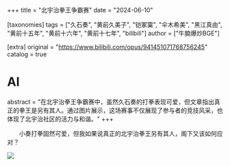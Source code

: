 +++
title = "北宇治拳王争霸赛"
date = "2024-06-10"

[taxonomies]
tags = ["久石奏", "黄前久美子", "铠冢霙", "伞木希美", "黑江真由", "黄前十五年", "黄前十六年", "黄前十七年", "bilibili"]
author = ["牛腩爆炒BGE"]

[extra]
original = "https://www.bilibili.com/opus/941451071768756245"
catalog = true
# AI 
abstract = "在北宇治拳王争霸赛中，虽然久石奏的打拳表现可爱，但文章指出真正的拳王是另有其人。通过图片展示，这场赛事不仅展现了参与者的竞技风采，也体现了北宇治社区的活力与和谐。"
+++


&emsp;&emsp;小奏打拳固然可爱，但我如果说真正的北宇治拳王另有其人，阁下又该如何应对？

![](/imgs/北宇治拳王争霸赛.jpg)
